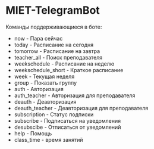 # MIET-TelegramBot
Команды поддерживающиеся в боте:

+ now - Пара сейчас  
+ today - Расписание на сегодня  
+ tomorrow - Расписание на завтра  
+ teacher_all - Поиск преподавателя  
+ weekschedule - Расписание на неделю  
+ weekschedule_short - Краткое расписание  
+ week - Текущая неделя  
+ group - Показать группу  
+ auth - Авторизация  
+ auth_teacher - Авторизация для преподавателя  
+ deauth - Деавторизация  
+ deauth_teacher - Деавторизация для преподавателя  
+ subscription - Статус подписки  
+ subscribe - Подписаться на уведомления  
+ desubscibe - Отписаться от уведомлений  
+ help - Помощь  
+ class_time - время занятий


